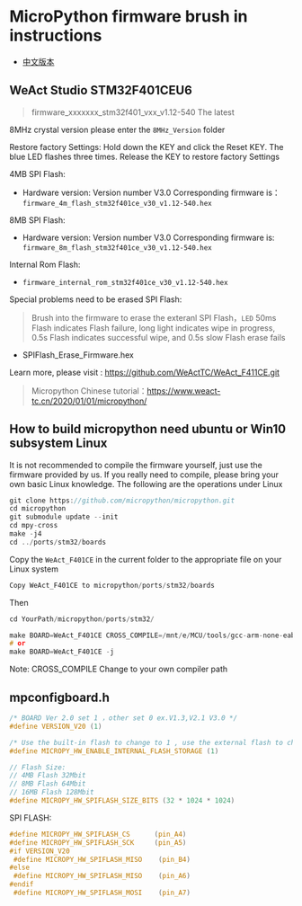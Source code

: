 # MicroPython firmware brush in instructions

* [中文版本](./README-zh.md)

## WeAct Studio STM32F401CEU6

> firmware_xxxxxxx_stm32f401_vxx_v1.12-540 The latest

8MHz crystal version please enter the `8MHz_Version` folder

Restore factory Settings: Hold down the KEY and click the Reset KEY. The blue LED flashes three times. Release the KEY to restore factory Settings

4MB SPI Flash:

* Hardware version: Version number V3.0 Corresponding firmware is：`firmware_4m_flash_stm32f401ce_v30_v1.12-540.hex`

8MB SPI Flash:

* Hardware version: Version number V3.0 Corresponding firmware is: `firmware_8m_flash_stm32f401ce_v30_v1.12-540.hex`

Internal Rom Flash:

* `firmware_internal_rom_stm32f401ce_v30_v1.12-540.hex`

Special problems need to be erased SPI Flash:
> Brush into the firmware to erase the exteranl SPI Flash，`LED` 50ms Flash indicates Flash failure, long light indicates wipe in progress, 0.5s Flash indicates successful wipe, and 0.5s slow Flash erase fails

* SPIFlash_Erase_Firmware.hex

Learn more, please visit : <https://github.com/WeActTC/WeAct_F411CE.git>
> Micropython Chinese tutorial：<https://www.weact-tc.cn/2020/01/01/micropython/>

## How to build micropython need ubuntu or Win10 subsystem Linux

It is not recommended to compile the firmware yourself, just use the firmware provided by us. If you really need to compile, please bring your own basic Linux knowledge. The following are the operations under Linux

``` c
git clone https://github.com/micropython/micropython.git
cd micropython
git submodule update --init
cd mpy-cross
make -j4
cd ../ports/stm32/boards
```

Copy the `WeAct_F401CE` in the current folder to the appropriate file on your Linux system

``` c
Copy WeAct_F401CE to micropython/ports/stm32/boards
```

Then

``` c
cd YourPath/micropython/ports/stm32/

make BOARD=WeAct_F401CE CROSS_COMPILE=/mnt/e/MCU/tools/gcc-arm-none-eabi-8-2018-q4-major/bin/arm-none-eabi- -j
# or
make BOARD=WeAct_F401CE -j
```

Note: CROSS_COMPILE Change to your own compiler path

## mpconfigboard.h

``` c
/* BOARD Ver 2.0 set 1 ，other set 0 ex.V1.3,V2.1 V3.0 */
#define VERSION_V20 (1)

/* Use the built-in flash to change to 1 , use the external flash to change to 0 */
#define MICROPY_HW_ENABLE_INTERNAL_FLASH_STORAGE (1)

// Flash Size:
// 4MB Flash 32Mbit
// 8MB Flash 64Mbit
// 16MB Flash 128Mbit
#define MICROPY_HW_SPIFLASH_SIZE_BITS (32 * 1024 * 1024)
```

SPI FLASH:

``` c
#define MICROPY_HW_SPIFLASH_CS      (pin_A4)
#define MICROPY_HW_SPIFLASH_SCK     (pin_A5)
#if VERSION_V20
 #define MICROPY_HW_SPIFLASH_MISO    (pin_B4)
#else
 #define MICROPY_HW_SPIFLASH_MISO    (pin_A6)
#endif
 #define MICROPY_HW_SPIFLASH_MOSI    (pin_A7)
```
